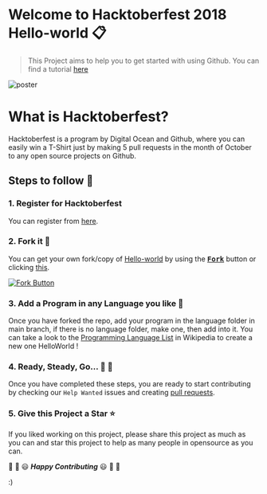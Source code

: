 # Welcome to Hacktoberfest 2018 Hello-world :clipboard:
> This Project aims to help you to get started with using Github. You can find a tutorial [here](https://guides.github.com/activities/hello-world/)


![poster](https://user-images.githubusercontent.com/22680912/46479049-d8a9c400-c80b-11e8-92a1-89fc10701f4a.jpg)


# What is Hacktoberfest?
Hacktoberfest is a program by Digital Ocean and Github, where you can easily win a T-Shirt just by making 5 pull requests in the month of October to any open source projects on Github.

## Steps to follow :scroll:

### 1. Register for Hacktoberfest
You can register from [here](https://hacktoberfest.digitalocean.com).

### 2. Fork it :fork_and_knife:

You can get your own fork/copy of [Hello-world](https://github.com/Hacktoberfest-2018/Hello-world) by using the <a href="https://github.com/Hacktoberfest-2018/Hello-world/new/master?readme=1#fork-destination-box"><kbd><b>Fork</b></kbd></a> button or clicking [this](https://github.com/Hacktoberfest-2018/Hello-world/new/master?readme=1#fork-destination-box).

 [![Fork Button](https://help.github.com/assets/images/help/repository/fork_button.jpg)](https://github.com/Hacktoberfest-2018/Hello-world)

### 3. Add a Program in any Language you like :rabbit2:
Once you have forked the repo, add your program in the language folder in 
main branch, if there is no language folder, make one, then add into it.
You can take a look to the [Programming Language List](https://en.wikipedia.org/wiki/List_of_programming_languages) in Wikipedia to create a new one HelloWorld !

### 4. Ready, Steady, Go... :turtle: :rabbit2:

Once you have completed these steps, you are ready to start contributing 
by checking our `Help Wanted` issues and creating [pull requests](https://github.com/Hacktoberfest-2018/Hello-world/pulls).

### 5. Give this Project a Star :star:

If you liked working on this project, please share this project as much 
as you can and star this project to help as many people in opensource as you can.


:tada: :confetti_ball: :smiley: _**Happy Contributing**_ :smiley: :confetti_ball: :tada:

:)
